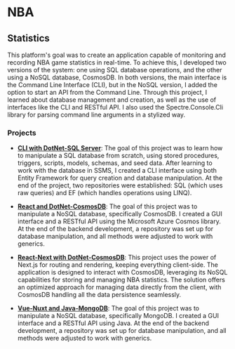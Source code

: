 # NBA

## Statistics

This platform's goal was to create an application capable of monitoring and recording NBA game statistics in real-time. To achieve this, I developed two versions of the system: one using SQL database operations, and the other using a NoSQL database, CosmosDB. In both versions, the main interface is the Command Line Interface (CLI), but in the NoSQL version, I added the option to start an API from the Command Line. Through this project, I learned about database management and creation, as well as the use of interfaces like the CLI and RESTful API. I also used the Spectre.Console.Cli library for parsing command line arguments in a stylized way.

### Projects

- **[CLI with DotNet-SQL Server](CLI%20with%20SQL%20Server)**: The goal of this project was to learn how to manipulate a SQL database from scratch, using stored procedures, triggers, scripts, models, schemas, and seed data. After learning to work with the database in SSMS, I created a CLI interface using both Entity Framework for query creation and database manipulation. At the end of the project, two repositories were established: SQL (which uses raw queries) and EF (which handles operations using LINQ).

- **[React and DotNet-CosmosDB](WebSite%20with%20CosmosDB)**: The goal of this project was to manipulate a NoSQL database, specifically CosmosDB. I created a GUI interface and a RESTful API using the Microsoft Azure Cosmos library. At the end of the backend development, a repository was set up for database manipulation, and all methods were adjusted to work with generics.

- **[React-Next with DotNet-CosmosDB](Next%20with%20CosmosDB)**: This project uses the power of Next.js for routing and rendering, keeping everything client-side. The application is designed to interact with CosmosDB, leveraging its NoSQL capabilities for storing and managing NBA statistics. The solution offers an optimized approach for managing data directly from the client, with CosmosDB handling all the data persistence seamlessly.

- **[Vue-Nuxt and Java-MongoDB](Java%20with%20MongoDB)**: The goal of this project was to manipulate a NoSQL database, specifically MongoDB. I created a GUI interface and a RESTful API using Java. At the end of the backend development, a repository was set up for database manipulation, and all methods were adjusted to work with generics.
